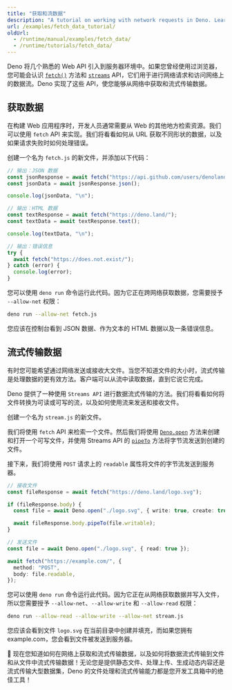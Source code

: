 ```yaml
---
title: "获取和流数据"
description: "A tutorial on working with network requests in Deno. Learn how to use the fetch API for HTTP requests, handle responses, implement data streaming, and manage file uploads and downloads."
url: /examples/fetch_data_tutorial/
oldUrl:
  - /runtime/manual/examples/fetch_data/
  - /runtime/tutorials/fetch_data/
---
```


Deno 将几个熟悉的 Web API 引入到服务器环境中。如果您曾经使用过浏览器，您可能会认识 [`fetch()`](/api/web/fetch) 方法和 [`streams`](/api/web/streams) API，它们用于进行网络请求和访问网络上的数据流。Deno 实现了这些 API，使您能够从网络中获取和流式传输数据。

## 获取数据

在构建 Web 应用程序时，开发人员通常需要从 Web 的其他地方检索资源。我们可以使用 `fetch` API 来实现。我们将看看如何从 URL 获取不同形状的数据，以及如果请求失败时如何处理错误。

创建一个名为 `fetch.js` 的新文件，并添加以下代码：

```ts title="fetch.js"
// 输出：JSON 数据
const jsonResponse = await fetch("https://api.github.com/users/denoland");
const jsonData = await jsonResponse.json();

console.log(jsonData, "\n");

// 输出：HTML 数据
const textResponse = await fetch("https://deno.land/");
const textData = await textResponse.text();

console.log(textData, "\n");

// 输出：错误信息
try {
  await fetch("https://does.not.exist/");
} catch (error) {
  console.log(error);
}
```

您可以使用 `deno run` 命令运行此代码。因为它正在跨网络获取数据，您需要授予 `--allow-net` 权限：

```sh
deno run --allow-net fetch.js
```

您应该在控制台看到 JSON 数据、作为文本的 HTML 数据以及一条错误信息。

## 流式传输数据

有时您可能希望通过网络发送或接收大文件。当您不知道文件的大小时，流式传输是处理数据的更有效方法。客户端可以从流中读取数据，直到它说它完成。

Deno 提供了一种使用 `Streams API` 进行数据流式传输的方法。我们将看看如何将文件转换为可读或可写的流，以及如何使用流来发送和接收文件。

创建一个名为 `stream.js` 的新文件。

我们将使用 `fetch` API 来检索一个文件。然后我们将使用 [`Deno.open`](/api/deno/Deno.open) 方法来创建和打开一个可写文件，并使用 Streams API 的 [`pipeTo`](/api/web/~/ReadableStream.pipeTo) 方法将字节流发送到创建的文件。

接下来，我们将使用 `POST` 请求上的 `readable` 属性将文件的字节流发送到服务器。

```ts title="stream.js"
// 接收文件
const fileResponse = await fetch("https://deno.land/logo.svg");

if (fileResponse.body) {
  const file = await Deno.open("./logo.svg", { write: true, create: true });

  await fileResponse.body.pipeTo(file.writable);
}

// 发送文件
const file = await Deno.open("./logo.svg", { read: true });

await fetch("https://example.com/", {
  method: "POST",
  body: file.readable,
});
```

您可以使用 `deno run` 命令运行此代码。因为它正在从网络获取数据并写入文件，所以您需要授予 `--allow-net`、`--allow-write` 和 `--allow-read` 权限：

```sh
deno run --allow-read --allow-write --allow-net stream.js
```

您应该会看到文件 `logo.svg` 在当前目录中创建并填充，而如果您拥有 example.com，您会看到文件被发送到服务器。

🦕 现在您知道如何在网络上获取和流式传输数据，以及如何将数据流式传输到文件和从文件中流式传输数据！无论您是提供静态文件、处理上传、生成动态内容还是流式传输大型数据集，Deno 的文件处理和流式传输能力都是您开发工具箱中的绝佳工具！